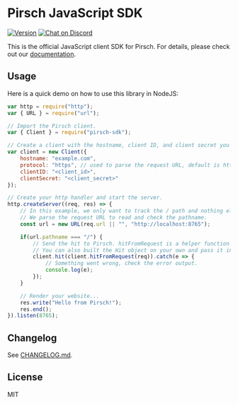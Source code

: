 # Pirsch JavaScript SDK

<a href="https://www.npmjs.com/package/pirsch-sdk"><img src="https://img.shields.io/npm/v/pirsch-sdk.svg?sanitize=true" alt="Version"></a>
<a href="https://discord.gg/fAYm4Cz"><img src="https://img.shields.io/discord/739184135649886288?logo=discord" alt="Chat on Discord"></a>

This is the official JavaScript client SDK for Pirsch. For details, please check out our [documentation](https://docs.pirsch.io/).

## Usage

Here is a quick demo on how to use this library in NodeJS:

```js
var http = require("http");
var { URL } = require("url");

// Import the Pirsch client.
var { Client } = require("pirsch-sdk");

// Create a client with the hostname, client ID, and client secret you have configured on the Pirsch dashboard.
var client = new Client({
    hostname: "example.com",
    protocol: "https", // used to parse the request URL, default is http
    clientID: "<client_id>",
    clientSecret: "<client_secret>"
});

// Create your http handler and start the server.
http.createServer((req, res) => {
    // In this example, we only want to track the / path and nothing else.
    // We parse the request URL to read and check the pathname.
    const url = new URL(req.url || "", "http://localhost:8765");

    if(url.pathname === "/") {
        // Send the hit to Pirsch. hitFromRequest is a helper function that returns all required information from the request.
        // You can also built the Hit object on your own and pass it in.
        client.hit(client.hitFromRequest(req)).catch(e => {
            // Something went wrong, check the error output.
            console.log(e);
        });
    }

    // Render your website...
    res.write("Hello from Pirsch!");
    res.end();
}).listen(8765);
```

## Changelog

See [CHANGELOG.md](CHANGELOG.md).

## License

MIT
